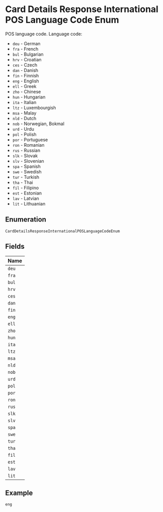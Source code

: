 
# Card Details Response International POS Language Code Enum

POS language code. Language code:

* `deu` - German
* `fra` - French
* `bul` - Bulgarian
* `hrv` - Croatian
* `ces` - Czech
* `dan` - Danish
* `fin` - Finnish
* `eng` - English
* `ell` - Greek
* `zho` - Chinese
* `hun` - Hungarian
* `ita` - Italian
* `ltz` - Luxembourgish
* `msa` - Malay
* `nld` - Dutch
* `nob` - Norwegian, Bokmal
* `urd` - Urdu
* `pol` - Polish
* `por` - Portuguese
* `ron` - Romanian
* `rus` - Russian
* `slk` - Slovak
* `slv` - Slovenian
* `spa` - Spanish
* `swe` - Swedish
* `tur` - Turkish
* `tha` - Thai
* `fil` - Filipino
* `est` - Estonian
* `lav` - Latvian
* `lit` - Lithuanian

## Enumeration

`CardDetailsResponseInternationalPOSLanguageCodeEnum`

## Fields

| Name |
|  --- |
| `deu` |
| `fra` |
| `bul` |
| `hrv` |
| `ces` |
| `dan` |
| `fin` |
| `eng` |
| `ell` |
| `zho` |
| `hun` |
| `ita` |
| `ltz` |
| `msa` |
| `nld` |
| `nob` |
| `urd` |
| `pol` |
| `por` |
| `ron` |
| `rus` |
| `slk` |
| `slv` |
| `spa` |
| `swe` |
| `tur` |
| `tha` |
| `fil` |
| `est` |
| `lav` |
| `lit` |

## Example

```
eng
```

